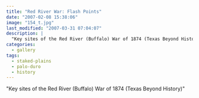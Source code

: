 ```yaml
---
title: "Red River War: Flash Points"
date: "2007-02-08 15:38:06"
image: "154_t.jpg"
last_modified: "2007-03-31 07:04:07"
description: |
  "Key sites of the Red River (Buffalo) War of 1874 (Texas Beyond History)"
categories:
  - gallery
tags:
  - staked-plains
  - palo-duro
  - history  
---
```


  "Key sites of the Red River (Buffalo) War of 1874 (Texas Beyond History)"
